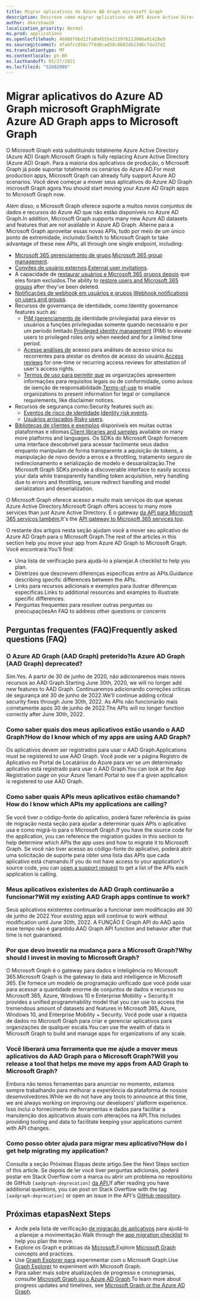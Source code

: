 ```yaml
---
title: Migrar aplicativos do Azure AD Graph microsoft Graph
description: Descreve como migrar aplicativos de API Azure Active Directory (Azure AD) para a API Graph Microsoft.
author: dkershaw10
localization_priority: Normal
ms.prod: applications
ms.openlocfilehash: 46880f0bd12fa894555e315976213866a01428e9
ms.sourcegitcommit: 4fa6fcc058c7f8d8cad58c0b82db23d6c7da37d2
ms.translationtype: MT
ms.contentlocale: pt-BR
ms.lasthandoff: 05/27/2021
ms.locfileid: "52682086"
---
```

# <a name="migrate-azure-ad-graph-apps-to-microsoft-graph"></a><span data-ttu-id="6ca93-103">Migrar aplicativos do Azure AD Graph microsoft Graph</span><span class="sxs-lookup"><span data-stu-id="6ca93-103">Migrate Azure AD Graph apps to Microsoft Graph</span></span>

<span data-ttu-id="6ca93-104">O Microsoft Graph está substituindo totalmente Azure Active Directory (Azure AD) Graph.</span><span class="sxs-lookup"><span data-stu-id="6ca93-104">Microsoft Graph is fully replacing Azure Active Directory (Azure AD) Graph.</span></span> <span data-ttu-id="6ca93-105">Para a maioria dos aplicativos de produção, o Microsoft Graph já pode suportar totalmente os cenários do Azure AD.</span><span class="sxs-lookup"><span data-stu-id="6ca93-105">For most production apps, Microsoft Graph can already fully support Azure AD scenarios.</span></span> <span data-ttu-id="6ca93-106">Você deve começar a mover seus aplicativos do Azure AD Graph microsoft Graph agora.</span><span class="sxs-lookup"><span data-stu-id="6ca93-106">You should start moving your Azure AD Graph apps to Microsoft Graph now.</span></span>

<span data-ttu-id="6ca93-107">Além disso, o Microsoft Graph oferece suporte a muitos novos conjuntos de dados e recursos do Azure AD que não estão disponíveis no Azure AD Graph.</span><span class="sxs-lookup"><span data-stu-id="6ca93-107">In addition, Microsoft Graph supports many new Azure AD datasets and features that are not available in Azure AD Graph.</span></span> <span data-ttu-id="6ca93-108">Alterne para a Microsoft Graph aproveitar essas novas APIs, tudo por meio de um único ponto de extremidade, incluindo:</span><span class="sxs-lookup"><span data-stu-id="6ca93-108">Switch to Microsoft Graph to take advantage of these new APIs, all through one single endpoint, including:</span></span>

- <span data-ttu-id="6ca93-109">[Microsoft 365 gerenciamento de grupo](/graph/office365-groups-concept-overview).</span><span class="sxs-lookup"><span data-stu-id="6ca93-109">[Microsoft 365 group management](/graph/office365-groups-concept-overview).</span></span>
- <span data-ttu-id="6ca93-110">[Convites de usuário externos](/graph/api/resources/invitation?view=graph-rest-1.0).</span><span class="sxs-lookup"><span data-stu-id="6ca93-110">[External user invitations](/graph/api/resources/invitation?view=graph-rest-1.0).</span></span>
- <span data-ttu-id="6ca93-111">A capacidade de [restaurar usuários e Microsoft 365 grupos depois](/graph/api/resources/directory?view=graph-rest-1.0) que eles foram excluídos.</span><span class="sxs-lookup"><span data-stu-id="6ca93-111">The ability to [restore users and Microsoft 365 groups](/graph/api/resources/directory?view=graph-rest-1.0) after they've been deleted.</span></span>
- <span data-ttu-id="6ca93-112">[Notificações de webhook em usuários e grupos](/graph/webhooks?toc=./ref/toc.json&view=graph-rest-1.0).</span><span class="sxs-lookup"><span data-stu-id="6ca93-112">[Webhook notifications on users and groups](/graph/webhooks?toc=./ref/toc.json&view=graph-rest-1.0).</span></span>
- <span data-ttu-id="6ca93-113">Recursos de governança de identidade, como:</span><span class="sxs-lookup"><span data-stu-id="6ca93-113">Identity governance features such as:</span></span>
  - <span data-ttu-id="6ca93-114">[PiM (gerenciamento de](/graph/api/resources/privilegedidentitymanagement-root?view=graph-rest-beta) identidade privilegiada) para elevar os usuários a funções privilegiadas somente quando necessário e por um período limitado.</span><span class="sxs-lookup"><span data-stu-id="6ca93-114">[Privileged identity management](/graph/api/resources/privilegedidentitymanagement-root?view=graph-rest-beta) (PIM) to elevate users to privileged roles only when needed and for a limited time period.</span></span>
  - <span data-ttu-id="6ca93-115">[Acesse análises de](/graph/api/resources/accessreviews-root?view=graph-rest-beta) acesso para análises de acesso única ou recorrentes para atestar os direitos de acesso do usuário.</span><span class="sxs-lookup"><span data-stu-id="6ca93-115">[Access reviews](/graph/api/resources/accessreviews-root?view=graph-rest-beta) for one-time or recurring access reviews for attestation of user's access rights.</span></span>
  - <span data-ttu-id="6ca93-116">[Termos de uso para permitir que](/graph/api/resources/accessreviews-root?view=graph-rest-beta) as organizações apresentem informações para requisitos legais ou de conformidade, como avisos de isenção de responsabilidade.</span><span class="sxs-lookup"><span data-stu-id="6ca93-116">[Terms-of-use](/graph/api/resources/accessreviews-root?view=graph-rest-beta) to enable organizations to present information for legal or compliance requirements, like disclaimer notices.</span></span>
- <span data-ttu-id="6ca93-117">Recursos de segurança como:</span><span class="sxs-lookup"><span data-stu-id="6ca93-117">Security features such as:</span></span>
  - <span data-ttu-id="6ca93-118">[Eventos de risco de identidade](/graph/api/resources/identityriskevent?view=graph-rest-beta).</span><span class="sxs-lookup"><span data-stu-id="6ca93-118">[Identity risk events](/graph/api/resources/identityriskevent?view=graph-rest-beta).</span></span>
  - <span data-ttu-id="6ca93-119">[Usuários arriscados](/graph/api/resources/riskyuser?view=graph-rest-beta).</span><span class="sxs-lookup"><span data-stu-id="6ca93-119">[Risky users](/graph/api/resources/riskyuser?view=graph-rest-beta).</span></span>
- <span data-ttu-id="6ca93-120">[Bibliotecas de clientes e exemplos](/graph/) disponíveis em muitas outras plataformas e idiomas.</span><span class="sxs-lookup"><span data-stu-id="6ca93-120">[Client libraries and samples](/graph/) available on many more platforms and languages.</span></span> <span data-ttu-id="6ca93-121">Os SDKs do Microsoft Graph fornecem uma interface descobrivel para acessar facilmente seus dados enquanto manipulam de forma transparente a aquisição de tokens, a manipulação de novo devido a erros e a throttling, tratamento seguro de redirecionamento e serialização de modelo e dessarialização.</span><span class="sxs-lookup"><span data-stu-id="6ca93-121">The Microsoft Graph SDKs provide a discoverable interface to easily access your data while transparently handling token acquisition, retry handling due to errors and throttling, secure redirect handling and model serialization and deserialization.</span></span>

<span data-ttu-id="6ca93-122">O Microsoft Graph oferece acesso a muito mais serviços do que apenas Azure Active Directory.</span><span class="sxs-lookup"><span data-stu-id="6ca93-122">Microsoft Graph offers access to many more services than just Azure Active Directory.</span></span> <span data-ttu-id="6ca93-123">É o gateway [da API para Microsoft 365 serviços também.](/graph/)</span><span class="sxs-lookup"><span data-stu-id="6ca93-123">It's the [API gateway to Microsoft 365 services too](/graph/).</span></span>

<span data-ttu-id="6ca93-124">O restante dos artigos nesta seção ajudam você a mover seu aplicativo do Azure AD Graph para o Microsoft Graph.</span><span class="sxs-lookup"><span data-stu-id="6ca93-124">The rest of the articles in this section help you move your app from Azure AD Graph to Microsoft Graph.</span></span> <span data-ttu-id="6ca93-125">Você encontrará:</span><span class="sxs-lookup"><span data-stu-id="6ca93-125">You'll find:</span></span>

- <span data-ttu-id="6ca93-126">Uma lista de verificação para ajudá-lo a planejar.</span><span class="sxs-lookup"><span data-stu-id="6ca93-126">A checklist to help you plan.</span></span>
- <span data-ttu-id="6ca93-127">Diretrizes que descrevem diferenças específicas entre as APIs.</span><span class="sxs-lookup"><span data-stu-id="6ca93-127">Guidance describing specific differences between the APIs.</span></span>
- <span data-ttu-id="6ca93-128">Links para recursos adicionais e exemplos para ilustrar diferenças específicas.</span><span class="sxs-lookup"><span data-stu-id="6ca93-128">Links to additional resources and examples to illustrate specific differences.</span></span>
- <span data-ttu-id="6ca93-129">Perguntas frequentes para resolver outras perguntas ou preocupações</span><span class="sxs-lookup"><span data-stu-id="6ca93-129">An FAQ to address other questions or concerns</span></span>


## <a name="frequently-asked-questions-faq"></a><span data-ttu-id="6ca93-130">Perguntas frequentes (FAQ)</span><span class="sxs-lookup"><span data-stu-id="6ca93-130">Frequently asked questions (FAQ)</span></span>

### <a name="is-azure-ad-graph-aad-graph-deprecated"></a><span data-ttu-id="6ca93-131">O Azure AD Graph (AAD Graph) preterido?</span><span class="sxs-lookup"><span data-stu-id="6ca93-131">Is Azure AD Graph (AAD Graph) deprecated?</span></span>  
<span data-ttu-id="6ca93-132">Sim.</span><span class="sxs-lookup"><span data-stu-id="6ca93-132">Yes.</span></span> <span data-ttu-id="6ca93-133">A partir de 30 de junho de 2020, não adicionaremos mais novos recursos ao AAD Graph.</span><span class="sxs-lookup"><span data-stu-id="6ca93-133">Starting June 30th, 2020, we will no longer add new features to AAD Graph.</span></span> <span data-ttu-id="6ca93-134">Continuaremos adicionando correções críticas de segurança até 30 de junho de 2022.</span><span class="sxs-lookup"><span data-stu-id="6ca93-134">We'll continue adding critical security fixes through June 30th, 2022.</span></span> <span data-ttu-id="6ca93-135">As APIs não funcionarão mais corretamente após 30 de junho de 2022.</span><span class="sxs-lookup"><span data-stu-id="6ca93-135">The APIs will no longer function correctly after June 30th, 2022.</span></span>

### <a name="how-do-i-know-which-of-my-apps-are-using-aad-graph"></a><span data-ttu-id="6ca93-136">Como saber quais dos meus aplicativos estão usando o AAD Graph?</span><span class="sxs-lookup"><span data-stu-id="6ca93-136">How do I know which of my apps are using AAD Graph?</span></span>  
<span data-ttu-id="6ca93-137">Os aplicativos devem ser registrados para usar o AAD Graph.</span><span class="sxs-lookup"><span data-stu-id="6ca93-137">Applications must be registered to use AAD Graph.</span></span>  <span data-ttu-id="6ca93-138">Você pode ver a página Registro de Aplicativo no Portal de Locatários do Azure para ver se um determinado aplicativo está registrado para usar o AAD Graph.</span><span class="sxs-lookup"><span data-stu-id="6ca93-138">You can look at the App Registration page on your Azure Tenant Portal to see if a given application is registered to use AAD Graph.</span></span>

### <a name="how-do-i-know-which-apis-my-applications-are-calling"></a><span data-ttu-id="6ca93-139">Como saber quais APIs meus aplicativos estão chamando?</span><span class="sxs-lookup"><span data-stu-id="6ca93-139">How do I know which APIs my applications are calling?</span></span>
<span data-ttu-id="6ca93-140">Se você tiver o código-fonte do aplicativo, poderá fazer referência às guias de migração nesta seção para ajudar a determinar quais APIs o aplicativo usa e como migrá-lo para o Microsoft Graph.</span><span class="sxs-lookup"><span data-stu-id="6ca93-140">If you have the source code for the application, you can reference the migration guides in this section to help determine which APIs the app uses and how to migrate it to Microsoft Graph.</span></span> <span data-ttu-id="6ca93-141">Se você não tiver acesso ao código-fonte [](developer-support-help-options.md#open-a-support-request) do aplicativo, poderá abrir uma solicitação de suporte para obter uma lista das APIs que cada aplicativo está chamando.</span><span class="sxs-lookup"><span data-stu-id="6ca93-141">If you do not have access to your application's source code, you can [open a support request](developer-support-help-options.md#open-a-support-request) to get a list of the APIs each application is calling.</span></span>

### <a name="will-my-existing-aad-graph-apps-continue-to-work"></a><span data-ttu-id="6ca93-142">Meus aplicativos existentes do AAD Graph continuarão a funcionar?</span><span class="sxs-lookup"><span data-stu-id="6ca93-142">Will my existing AAD Graph apps continue to work?</span></span> 
<span data-ttu-id="6ca93-143">Seus aplicativos existentes continuarão a funcionar sem modificação até 30 de junho de 2022.</span><span class="sxs-lookup"><span data-stu-id="6ca93-143">Your existing apps will continue to work without modification until June 30th, 2022.</span></span> <span data-ttu-id="6ca93-144">A FUNÇÃO E Graph API do AAD após esse tempo não é garantido.</span><span class="sxs-lookup"><span data-stu-id="6ca93-144">AAD Graph API function and behavior after that time is not guaranteed.</span></span>

### <a name="why-should-i-invest-in-moving-to-microsoft-graph"></a><span data-ttu-id="6ca93-145">Por que devo investir na mudança para a Microsoft Graph?</span><span class="sxs-lookup"><span data-stu-id="6ca93-145">Why should I invest in moving to Microsoft Graph?</span></span>  
<span data-ttu-id="6ca93-146">O Microsoft Graph é o gateway para dados e inteligência no Microsoft 365.</span><span class="sxs-lookup"><span data-stu-id="6ca93-146">Microsoft Graph is the gateway to data and intelligence in Microsoft 365.</span></span> <span data-ttu-id="6ca93-147">Ele fornece um modelo de programação unificado que você pode usar para acessar a quantidade enorme de conjuntos de dados e recursos no Microsoft 365, Azure, Windows 10 e Enterprise Mobility + Security.</span><span class="sxs-lookup"><span data-stu-id="6ca93-147">It provides a unified programmability model that you can use to access the tremendous amount of datasets and features in Microsoft 365, Azure, Windows 10, and Enterprise Mobility + Security.</span></span> <span data-ttu-id="6ca93-148">Você pode usar a riqueza de dados no Microsoft Graph para criar e gerenciar aplicativos para organizações de qualquer escala.</span><span class="sxs-lookup"><span data-stu-id="6ca93-148">You can use the wealth of data in Microsoft Graph to build and manage apps for organizations of any scale.</span></span>

### <a name="will-you-release-a-tool-that-helps-me-move-my-apps-from-aad-graph-to-microsoft-graph"></a><span data-ttu-id="6ca93-149">Você liberará uma ferramenta que me ajude a mover meus aplicativos do AAD Graph para o Microsoft Graph?</span><span class="sxs-lookup"><span data-stu-id="6ca93-149">Will you release a tool that helps me move my apps from AAD Graph to Microsoft Graph?</span></span>  
<span data-ttu-id="6ca93-150">Embora não temos ferramentas para anunciar no momento, estamos sempre trabalhando para melhorar a experiência da plataforma de nossos desenvolvedores.</span><span class="sxs-lookup"><span data-stu-id="6ca93-150">While we do not have any tools to announce at this time, we are always working on improving our developers' platform experience.</span></span> <span data-ttu-id="6ca93-151">Isso inclui o fornecimento de ferramentas e dados para facilitar a manutenção dos aplicativos atuais com alterações na API.</span><span class="sxs-lookup"><span data-stu-id="6ca93-151">This includes providing tooling and data to facilitate keeping your applications current with API changes.</span></span>

### <a name="how-do-i-get-help-migrating-my-application"></a><span data-ttu-id="6ca93-152">Como posso obter ajuda para migrar meu aplicativo?</span><span class="sxs-lookup"><span data-stu-id="6ca93-152">How do I get help migrating my application?</span></span>  
<span data-ttu-id="6ca93-153">Consulte a seção Próximas Etapas deste artigo.</span><span class="sxs-lookup"><span data-stu-id="6ca93-153">See the Next Steps section of this article.</span></span> <span data-ttu-id="6ca93-154">Se depois de ler você tiver perguntas adicionais, poderá postar em Stack Overflow com a marca ou abrir um problema no repositório de GitHub `[aadgraph-deprecation]` [da API.](https://github.com/microsoftgraph)</span><span class="sxs-lookup"><span data-stu-id="6ca93-154">If after reading you have additional questions, you can post on Stack Overflow with the tag `[aadgraph-deprecation]` or open an issue in the API's [GitHub repository](https://github.com/microsoftgraph).</span></span>


## <a name="next-steps"></a><span data-ttu-id="6ca93-155">Próximas etapas</span><span class="sxs-lookup"><span data-stu-id="6ca93-155">Next Steps</span></span>

- <span data-ttu-id="6ca93-156">Ande pela lista de verificação [de migração de aplicativos](migrate-azure-ad-graph-planning-checklist.md) para ajudá-lo a planejar a movimentação.</span><span class="sxs-lookup"><span data-stu-id="6ca93-156">Walk through the [app migration checklist](migrate-azure-ad-graph-planning-checklist.md) to help you plan the move.</span></span>
- <span data-ttu-id="6ca93-157">Explore os Graph e práticas da [Microsoft.](/graph/overview)</span><span class="sxs-lookup"><span data-stu-id="6ca93-157">Explore [Microsoft Graph](/graph/overview) concepts and practices.</span></span>
- <span data-ttu-id="6ca93-158">Use [Graph Explorer para](https://aka.ms/ge) experimentar com o Microsoft Graph.</span><span class="sxs-lookup"><span data-stu-id="6ca93-158">Use [Graph Explorer](https://aka.ms/ge) to experiment with Microsoft Graph.</span></span>
- <span data-ttu-id="6ca93-159">Para saber mais sobre atualizações de progresso e cronogramas, consulte [Microsoft Graph ou o Azure AD Graph](https://developer.microsoft.com/graph/blogs/microsoft-graph-or-azure-ad-graph/).</span><span class="sxs-lookup"><span data-stu-id="6ca93-159">To learn more about progress updates and timelines, see [Microsoft Graph or the Azure AD Graph](https://developer.microsoft.com/graph/blogs/microsoft-graph-or-azure-ad-graph/).</span></span>

